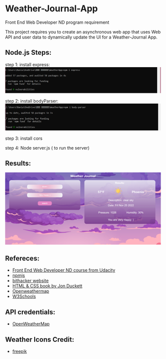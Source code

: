 # Weather-Journal-App
Front End Web Developer ND program requirement

This project requires you to create an asynchronous web app that uses Web API and user data to dynamically update the UI for a Weather-Journal App.

## Node.js Steps: 
step 1: install express:
![ install express](steps/express.png)

step 2: install bodyParser:
![ install bodyParser](steps/bodyparser.png)

step 3: install cors

step 4: Node server.js ( to run the server)
 
## Results:
![Results](steps/finalApp.png)

## Refereces: 
- [Front End Web Developer ND course from Udacity](https://www.udacity.com/course/front-end-web-developer-nanodegree--nd001)
- [npmjs](https://www.npmjs.com/package/cors)
- [bithacker website](https://bithacker.dev/fetch-weather-openweathermap-api-javascript)
- [HTML & CSS book by Jon Duckett](https://www.htmlandcssbook.com/code-samples/)
- [Openweathermap](https://openweathermap.org/weather-conditions)
- [W3Schools](https://www.w3schools.com/howto/howto_js_temperature_converter.asp)

## API credentials:
- [OpenWeatherMap](https://www.OpenWeatherMap.com)


## Weather Icons Credit:
- [freepik](https://www.freepik.com)

